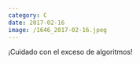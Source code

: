 ```yaml
--- 
category: C 
date: 2017-02-16 
image: /1646_2017-02-16.jpeg 
--- 
```


¡Cuidado con el exceso de algoritmos!